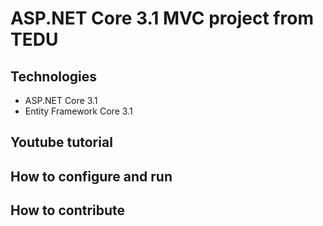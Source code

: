 # ASP.NET Core 3.1 MVC project from TEDU
## Technologies
 - ASP.NET Core 3.1
 - Entity Framework Core 3.1
## Youtube tutorial
## How to configure and run
## How to contribute
